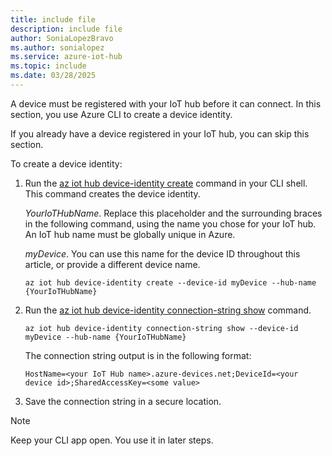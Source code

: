```yaml
---
title: include file
description: include file
author: SoniaLopezBravo
ms.author: sonialopez
ms.service: azure-iot-hub
ms.topic: include
ms.date: 03/28/2025
---
```


A device must be registered with your IoT hub before it can connect. In this section, you use Azure CLI to create a device identity.

If you already have a device registered in your IoT hub, you can skip this section.

To create a device identity:

1. Run the [az iot hub device-identity create](/cli/azure/iot/hub/device-identity#az-iot-hub-device-identity-create) command in your CLI shell. This command creates the device identity.

    *YourIoTHubName*. Replace this placeholder and the surrounding braces in the following command, using the name you chose for your IoT hub. An IoT hub name must be globally unique in Azure. 

    *myDevice*. You can use this name for the device ID throughout this article, or provide a different device name.

    ```azurecli-interactive
    az iot hub device-identity create --device-id myDevice --hub-name {YourIoTHubName}
    ```

1. Run the [az iot hub device-identity connection-string show](/cli/azure/iot/hub/device-identity/connection-string#az-iot-hub-device-identity-connection-string-show) command.

    ```azurecli-interactive
    az iot hub device-identity connection-string show --device-id myDevice --hub-name {YourIoTHubName}
    ```

    The connection string output is in the following format:

    ```Output
    HostName=<your IoT Hub name>.azure-devices.net;DeviceId=<your device id>;SharedAccessKey=<some value>
    ```

1. Save the connection string in a secure location.

> [!NOTE]
> Keep your CLI app open. You use it in later steps.

